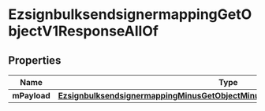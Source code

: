 
# EzsignbulksendsignermappingGetObjectV1ResponseAllOf

## Properties
Name | Type | Description | Notes
------------ | ------------- | ------------- | -------------
**mPayload** | [**EzsignbulksendsignermappingMinusGetObjectMinusV1MinusResponseMinusMPayload**](EzsignbulksendsignermappingMinusGetObjectMinusV1MinusResponseMinusMPayload.md) |  | 



